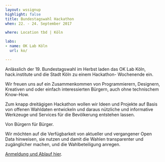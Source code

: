 ```yaml
---
layout: wssignup
highlight: false
title: Bundestagswahl Hackathon 
when: 22. - 24. September 2017

where: Location tbd | Köln

labs:
- name: OK Lab Köln
  url: ko/

---
```


Anlässlich der 19. Bundestagswahl im Herbst laden das OK Lab Köln, hack.institute und die Stadt Köln zu einem Hackathon- Wochenende ein.

Wir freuen uns auf ein Zusammenkommen von Programmierern, Designern, Kreativen und oder einfach interessierten Bürgern, auch ohne technischem Know-How.

Zum knapp dreitägigen Hackathon wollen wir Ideen und Projekte auf Basis von offenen Wahldaten entwickeln und daraus nützliche und informative Werkzeuge und Services für die Bevölkerung entstehen lassen.

Von Bürgern für Bürger.

Wir möchten auf die Verfügbarkeit von aktueller und vergangener Open Data hinweisen, sie nutzen und damit die Wahlen transparenter und zugänglicher machen, und die Wahlbeteiligung anregen. 

<a href="http://hack.institute/de/bundestagswahl-hackathon/">Anmeldung und Ablauf hier</a>.